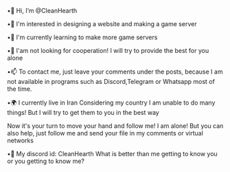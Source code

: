 •👋 Hi, I’m @CleanHearth

•👀 I'm interested in designing a website and making a game server

•🌱 I'm currently learning to make more game servers

•💞️ I'am not looking for cooperation! I will try to provide the best for you alone

•📫 To contact me, just leave your comments under the posts, because I am not available in programs such as Discord,Telegram or Whatsapp most of the time.

•🌍 I currently live in Iran Considering my country I am unable to do many things! But I will try to get them to you in the best way

Now it's your turn to move your hand and follow me! I am alone! But you can also help, just follow me and send your file in my comments or virtual networks

•📌 My discord id: CleanHearth
What is better than me getting to know you or you getting to know me?
